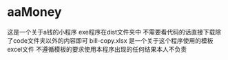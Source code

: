 # aaMoney
这是一个关于a钱的小程序 exe程序在dist文件夹中 不需要看代码的话直接下载除了code文件夹以外的内容即可
bill-copy.xlsx 是一个关于这个程序使用的模板excel文件 不遵循模板的要求使用本程序出现的任何结果本人不负责
